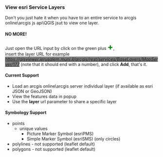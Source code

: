### View esri Service Layers

Don't you just hate it when you have to an entire service to arcgis online\arcgis js api\QGIS jsut to view one layer.

#### NO MORE!

Just open the URL input by click on the green plus <b style="line-height: 30px;font-size: 28px;color:green;">+</b>,  
insert the layer URL for example <i style="background-color:gray;color: white;">https://gisviewer.jerusalem.muni.il/arcgis/rest/services/BaseLayers/MapServer/177</i> (note that it should end with a number), and click **Add**, that's it.
    
#### Current Support

* Load an arcgis online\arcgis server individual layer (if available as esri JSON or GeoJSON)
* View the features data in popup
* Use the **layer** url parameter to share a specific layer


#### Symbology Support

* points
    * unique values
        * Picture Marker Symbol (esriPMS)
        * Simple Marker Symbol (esriSMS) (only circles)
* polylines - not supported (leaflet default)
* polygons - not supported (leaflet default)